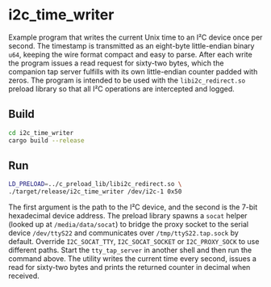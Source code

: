 # i2c_time_writer

Example program that writes the current Unix time to an I²C device once per
second. The timestamp is transmitted as an eight-byte little-endian binary
`u64`, keeping the wire format compact and easy to parse. After each write the
program issues a read request for sixty-two bytes, which the companion tap
server fulfills with its own little-endian counter padded with zeros. The
program is intended to be used
with the `libi2c_redirect.so` preload library so that all I²C operations are
intercepted and logged.

## Build

```bash
cd i2c_time_writer
cargo build --release
```

## Run

```bash
LD_PRELOAD=../c_preload_lib/libi2c_redirect.so \
./target/release/i2c_time_writer /dev/i2c-1 0x50
```

The first argument is the path to the I²C device, and the second is the 7-bit
hexadecimal device address. The preload library spawns a `socat` helper (looked
up at `/media/data/socat`) to bridge the proxy socket to the serial device
`/dev/ttyS22` and communicates over `/tmp/ttyS22.tap.sock` by default. Override
`I2C_SOCAT_TTY`, `I2C_SOCAT_SOCKET` or `I2C_PROXY_SOCK` to use different paths.
Start the `tty_tap_server` in another shell and then run the command above. The
utility writes the current time every second, issues a read for sixty-two bytes
and prints the returned counter in decimal when received.

